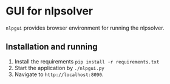 # GUI for nlpsolver

`nlpgui` provides browser environment for running the nlpsolver.

## Installation and running

1. Install the requirements `pip install -r requirements.txt`
2. Start the application by `./nlpgui.py`
3. Navigate to `http://localhost:8090`. 